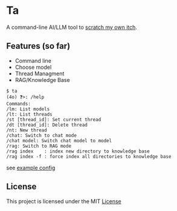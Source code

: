 # Ta

A command-line AI/LLM tool to [scratch my own itch](spec.md).

## Features (so far)

- Command line
- Choose model
- Thread Managment
- RAG/Knowledge Base

```
$ ta
(4o) ❓>: /help
Commands:
/lm: List models
/lt: List threads
/st [thread_id]: Set current thread
/dt [thread_id]: Delete thread
/nt: New thread
/chat: Switch to chat mode
/chat model: Switch chat model to model
/rag: Switch to RAG mode
/rag index    : index new directory to knowledge base
/rag index -f : force index all directories to knowledge base
```

see [example config](./config_example.toml)

## License

This project is licensed under the MIT [License](./LICENSE)
